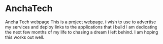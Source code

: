 # AnchaTech
Ancha Tech webpage
This is a project webpage. i wish to use to advertise my services and deploy links to the applications that i build
I am dedicating the next few months of my life to chasing a dream I left behind.
I am hoping this works out well.


